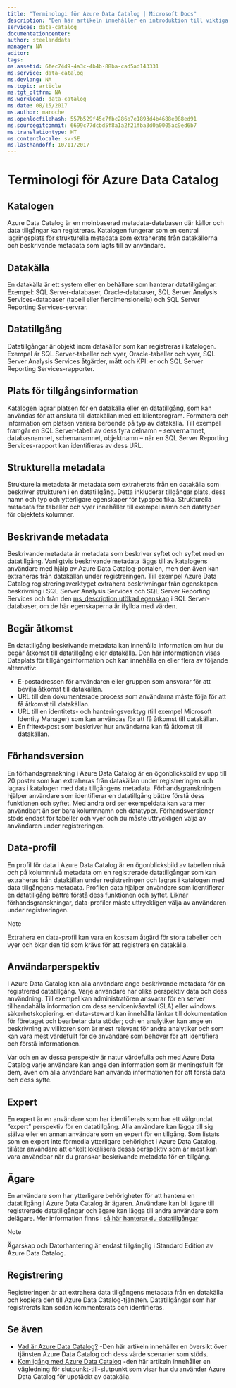 ```yaml
---
title: "Terminologi för Azure Data Catalog | Microsoft Docs"
description: "Den här artikeln innehåller en introduktion till viktiga begrepp och termer som används i Azure Data Catalog-dokumentationen."
services: data-catalog
documentationcenter: 
author: steelanddata
manager: NA
editor: 
tags: 
ms.assetid: 6fec74d9-4a3c-4b4b-88ba-cad5ad143331
ms.service: data-catalog
ms.devlang: NA
ms.topic: article
ms.tgt_pltfrm: NA
ms.workload: data-catalog
ms.date: 08/15/2017
ms.author: maroche
ms.openlocfilehash: 557b529f45c7fbc286b7e1893d4b4688e088ed91
ms.sourcegitcommit: 6699c77dcbd5f8a1a2f21fba3d0a0005ac9ed6b7
ms.translationtype: HT
ms.contentlocale: sv-SE
ms.lasthandoff: 10/11/2017
---
```

# <a name="azure-data-catalog-terminology"></a>Terminologi för Azure Data Catalog
## <a name="catalog"></a>Katalogen
Azure Data Catalog är en molnbaserad metadata-databasen där källor och data tillgångar kan registreras. Katalogen fungerar som en central lagringsplats för strukturella metadata som extraherats från datakällorna och beskrivande metadata som lagts till av användare.

## <a name="data-source"></a>Datakälla
En datakälla är ett system eller en behållare som hanterar datatillgångar. Exempel: SQL Server-databaser, Oracle-databaser, SQL Server Analysis Services-databaser (tabell eller flerdimensionella) och SQL Server Reporting Services-servrar.

## <a name="data-asset"></a>Datatillgång
Datatillgångar är objekt inom datakällor som kan registreras i katalogen. Exempel är SQL Server-tabeller och vyer, Oracle-tabeller och vyer, SQL Server Analysis Services åtgärder, mått och KPI: er och SQL Server Reporting Services-rapporter.

## <a name="data-asset-location"></a>Plats för tillgångsinformation
Katalogen lagrar platsen för en datakälla eller en datatillgång, som kan användas för att ansluta till datakällan med ett klientprogram. Formatera och information om platsen variera beroende på typ av datakälla. Till exempel framgår en SQL Server-tabell av dess fyra delnamn – servernamnet, databasnamnet, schemanamnet, objektnamn – när en SQL Server Reporting Services-rapport kan identifieras av dess URL.

## <a name="structural-metadata"></a>Strukturella metadata
Strukturella metadata är metadata som extraherats från en datakälla som beskriver strukturen i en datatillgång. Detta inkluderar tillgångar plats, dess namn och typ och ytterligare egenskaper för typspecifika. Strukturella metadata för tabeller och vyer innehåller till exempel namn och datatyper för objektets kolumner.

## <a name="descriptive-metadata"></a>Beskrivande metadata
Beskrivande metadata är metadata som beskriver syftet och syftet med en datatillgång. Vanligtvis beskrivande metadata läggs till av katalogens användare med hjälp av Azure Data Catalog-portalen, men den även kan extraheras från datakällan under registreringen. Till exempel Azure Data Catalog registreringsverktyget extrahera beskrivningar från egenskapen beskrivning i SQL Server Analysis Services och SQL Server Reporting Services och från den [ms_description utökad egenskap](https://technet.microsoft.com/library/ms190243.aspx) i SQL Server-databaser, om de här egenskaperna är ifyllda med värden.

## <a name="request-access"></a>Begär åtkomst
En datatillgång beskrivande metadata kan innehålla information om hur du begär åtkomst till datatillgång eller datakälla. Den här informationen visas Dataplats för tillgångsinformation och kan innehålla en eller flera av följande alternativ:

* E-postadressen för användaren eller gruppen som ansvarar för att bevilja åtkomst till datakällan.
* URL till den dokumenterade process som användarna måste följa för att få åtkomst till datakällan.
* URL till en identitets- och hanteringsverktyg (till exempel Microsoft Identity Manager) som kan användas för att få åtkomst till datakällan.
* En fritext-post som beskriver hur användarna kan få åtkomst till datakällan.

## <a name="preview"></a>Förhandsversion
En förhandsgranskning i Azure Data Catalog är en ögonblicksbild av upp till 20 poster som kan extraheras från datakällan under registreringen och lagras i katalogen med data tillgångens metadata. Förhandsgranskningen hjälper användare som identifierar en datatillgång bättre förstå dess funktionen och syftet. Med andra ord ser exempeldata kan vara mer användbart än ser bara kolumnnamn och datatyper.
Förhandsversioner stöds endast för tabeller och vyer och du måste uttryckligen välja av användaren under registreringen.

## <a name="data-profile"></a>Data-profil
En profil för data i Azure Data Catalog är en ögonblicksbild av tabellen nivå och på kolumnnivå metadata om en registrerade datatillgångar som kan extraheras från datakällan under registreringen och lagras i katalogen med data tillgångens metadata. Profilen data hjälper användare som identifierar en datatillgång bättre förstå dess funktionen och syftet. Liknar förhandsgranskningar, data-profiler måste uttryckligen välja av användaren under registreringen.

> [!NOTE]
> Extrahera en data-profil kan vara en kostsam åtgärd för stora tabeller och vyer och ökar den tid som krävs för att registrera en datakälla.
>
>

## <a name="user-perspective"></a>Användarperspektiv
I Azure Data Catalog kan alla användare ange beskrivande metadata för en registrerad datatillgång. Varje användare har olika perspektiv data och dess användning. Till exempel kan administratören ansvarar för en server tillhandahålla information om dess servicenivåavtal (SLA) eller windows säkerhetskopiering. en data-steward kan innehålla länkar till dokumentation för företaget och bearbetar data stöder; och en analytiker kan ange en beskrivning av villkoren som är mest relevant för andra analytiker och som kan vara mest värdefullt för de användare som behöver för att identifiera och förstå informationen.

Var och en av dessa perspektiv är natur värdefulla och med Azure Data Catalog varje användare kan ange den information som är meningsfullt för dem, även om alla användare kan använda informationen för att förstå data och dess syfte.

## <a name="expert"></a>Expert
En expert är en användare som har identifierats som har ett välgrundat ”expert” perspektiv för en datatillgång. Alla användare kan lägga till sig själva eller en annan användare som en expert för en tillgång. Som listats som en expert inte förmedla ytterligare behörighet i Azure Data Catalog. tillåter användare att enkelt lokalisera dessa perspektiv som är mest kan vara användbar när du granskar beskrivande metadata för en tillgång.

## <a name="owner"></a>Ägare
En användare som har ytterligare behörigheter för att hantera en datatillgång i Azure Data Catalog är ägaren. Användare kan bli ägare till registrerade datatillgångar och ägare kan lägga till andra användare som delägare. Mer information finns i [så här hanterar du datatillgångar](data-catalog-how-to-manage.md)  

> [!NOTE]
> Ägarskap och Datorhantering är endast tillgänglig i Standard Edition av Azure Data Catalog.
>
>

## <a name="registration"></a>Registrering
Registreringen är att extrahera data tillgångens metadata från en datakälla och kopiera den till Azure Data Catalog-tjänsten. Datatillgångar som har registrerats kan sedan kommenterats och identifieras.

## <a name="see-also"></a>Se även
* [Vad är Azure Data Catalog?](data-catalog-what-is-data-catalog.md) -Den här artikeln innehåller en översikt över tjänsten Azure Data Catalog och dess värde scenarier som stöds.
* [Kom igång med Azure Data Catalog](data-catalog-get-started.md) -den här artikeln innehåller en vägledning för slutpunkt-till-slutpunkt som visar hur du använder Azure Data Catalog för upptäckt av datakälla.  
